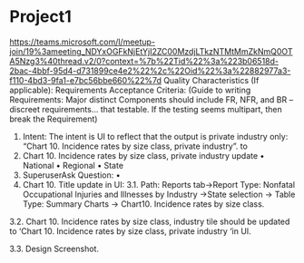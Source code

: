 # Project1
https://teams.microsoft.com/l/meetup-join/19%3ameeting_NDYxOGFkNjEtYjI2ZC00MzdjLTkzNTMtMmZkNmQ0OTA5Nzg3%40thread.v2/0?context=%7b%22Tid%22%3a%223b06518d-2bac-4bbf-95d4-d731899ce4e2%22%2c%22Oid%22%3a%22882977a3-f110-4bd3-9fa1-e7bc56bbe660%22%7d
Quality Characteristics (If applicable):
Requirements Acceptance Criteria:
(Guide to writing Requirements: Major distinct Components should include FR, NFR, and BR – discreet requirements… that testable. If the testing seems multipart, then break the Requirement)
1.	Intent: The intent is UI to reflect that the output is private industry only: “Chart 10. Incidence rates by size class, private industry”. to 
1.	Chart 10. Incidence rates by size class, private industry update 
•	 National
•	Regional
•	State
2.	SuperuserAsk Question:
•	
3.	Chart 10. Title update in UI: 
3.1.	Path: Reports tab->Report Type: Nonfatal Occupational Injuries and Illnesses by Industry ->State selection -> Table Type: Summary Charts -> Chart10. Incidence rates by size class.
	
3.2.	Chart 10. Incidence rates by size class, industry tile should be updated to ‘Chart 10. Incidence rates by size class, private industry ‘in UI.
	
3.3.	Design Screenshot.
